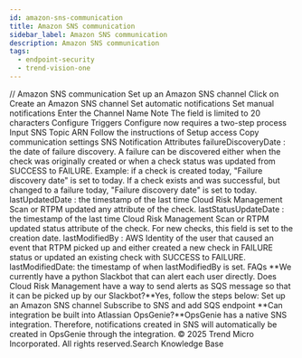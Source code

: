 ```yaml
---
id: amazon-sns-communication
title: Amazon SNS communication
sidebar_label: Amazon SNS communication
description: Amazon SNS communication
tags:
  - endpoint-security
  - trend-vision-one
---
```


/*<![CDATA[*/ $('#title').html($('meta[name=map-description]').attr('content')); /*]]>*/ Amazon SNS communication Set up an Amazon SNS channel Click on Create an Amazon SNS channel Set automatic notifications Set manual notifications Enter the Channel Name Note The field is limited to 20 characters Configure Triggers Configure now requires a two-step process Input SNS Topic ARN Follow the instructions of Setup access Copy communication settings SNS Notification Attributes failureDiscoveryDate : the date of failure discovery. A failure can be discovered either when the check was originally created or when a check status was updated from SUCCESS to FAILURE. Example: if a check is created today, "Failure discovery date" is set to today. If a check exists and was successful, but changed to a failure today, "Failure discovery date" is set to today. lastUpdatedDate : the timestamp of the last time Cloud Risk Management Scan or RTPM updated any attribute of the check. lastStatusUpdateDate : the timestamp of the last time Cloud Risk Management Scan or RTPM updated status attribute of the check. For new checks, this field is set to the creation date. lastModifiedBy : AWS Identity of the user that caused an event that RTPM picked up and either created a new check in FAILURE status or updated an existing check with SUCCESS to FAILURE. lastModifiedDate: the timestamp of when lastModifiedBy is set. FAQs **We currently have a python Slackbot that can alert each user directly. Does Cloud Risk Management have a way to send alerts as SQS message so that it can be picked up by our Slackbot?**Yes, follow the steps below: Set up an Amazon SNS channel Subscribe to SNS and add SQS endpoint **Can integration be built into Atlassian OpsGenie?**OpsGenie has a native SNS integration. Therefore, notifications created in SNS will automatically be created in OpsGenie through the integration. © 2025 Trend Micro Incorporated. All rights reserved.Search Knowledge Base